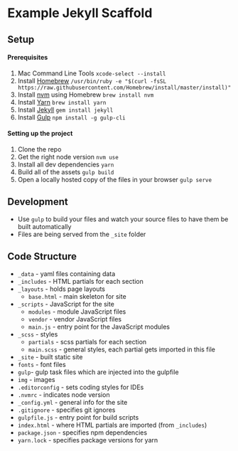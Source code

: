 # Example Jekyll Scaffold

## Setup

#### Prerequisites
1. Mac Command Line Tools `xcode-select --install`
3. Install [Homebrew](https://brew.sh/) `/usr/bin/ruby -e "$(curl -fsSL https://raw.githubusercontent.com/Homebrew/install/master/install)"`
2. Install [nvm](https://github.com/creationix/nvm) using Homebrew `brew install nvm`
4. Install [Yarn](https://yarnpkg.com/) `brew install yarn`
5. Install [Jekyll](http://jekyllrb.com/) `gem install jekyll`
6. Install [Gulp](http://gulpjs.com/) `npm install -g gulp-cli`

#### Setting up the project
1. Clone the repo
2. Get the right node version `nvm use`
3. Install all dev dependencies `yarn`
4. Build all of the assets `gulp build`
5. Open a locally hosted copy of the files in your browser `gulp serve`

## Development
- Use `gulp` to build your files and watch your source files to have them be built automatically
- Files are being served from the `_site` folder

## Code Structure

* `_data` - yaml files containing data
* `_includes` - HTML partials for each section
* `_layouts` - holds page layouts
  * `base.html` - main skeleton for site
* `_scripts` - JavaScript for the site
  * `modules` - module JavaScript files
  * `vendor` - vendor JavaScript files
  * `main.js` - entry point for the JavaScript modules
* `_scss` - styles
  * `partials` - scss partials for each section
  * `main.scss` - general styles, each partial gets imported in this file
* `_site` - built static site
* `fonts` - font files
* `gulp`- gulp task files which are injected into the gulpfile
* `img` - images
* `.editorconfig` - sets coding styles for IDEs
* `.nvmrc` - indicates node version
* `_config.yml` - general info for the site
* `.gitignore` - specifies git ignores
* `gulpfile.js` - entry point for build scripts
* `index.html` - where HTML partials are imported (from `_includes`)
* `package.json` - specifies npm dependencies
* `yarn.lock` - specifies package versions for yarn
